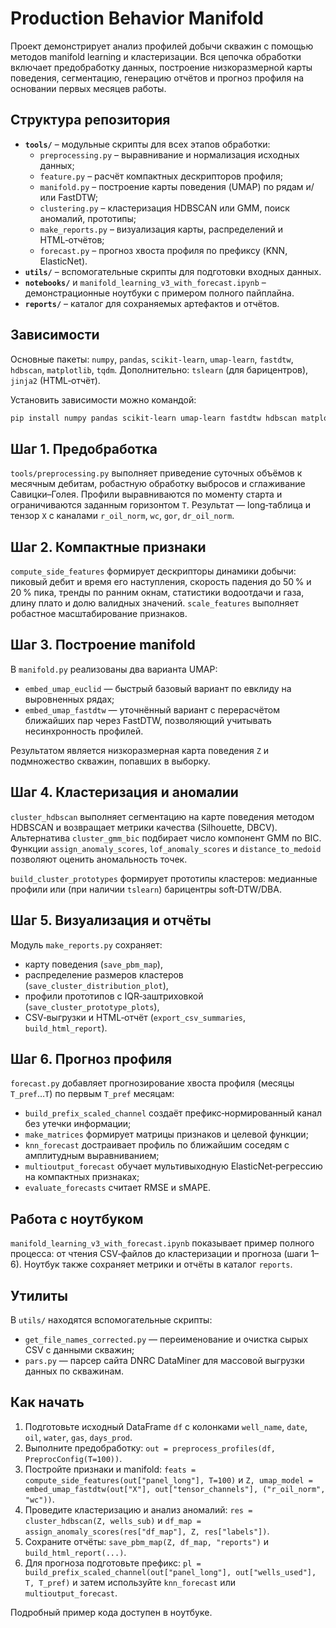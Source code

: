 # Production Behavior Manifold

Проект демонстрирует анализ профилей добычи скважин с помощью методов manifold learning и кластеризации. Вся цепочка обработки включает предобработку данных, построение низкоразмерной карты поведения, сегментацию, генерацию отчётов и прогноз профиля на основании первых месяцев работы.

## Структура репозитория

- **`tools/`** – модульные скрипты для всех этапов обработки:
  - `preprocessing.py` – выравнивание и нормализация исходных данных;
  - `feature.py` – расчёт компактных дескрипторов профиля;
  - `manifold.py` – построение карты поведения (UMAP) по рядам и/или FastDTW;
  - `clustering.py` – кластеризация HDBSCAN или GMM, поиск аномалий, прототипы;
  - `make_reports.py` – визуализация карты, распределений и HTML‑отчётов;
  - `forecast.py` – прогноз хвоста профиля по префиксу (KNN, ElasticNet).
- **`utils/`** – вспомогательные скрипты для подготовки входных данных.
- **`notebooks/`** и `manifold_learning_v3_with_forecast.ipynb` – демонстрационные ноутбуки с примером полного пайплайна.
- **`reports/`** – каталог для сохраняемых артефактов и отчётов.

## Зависимости

Основные пакеты: `numpy`, `pandas`, `scikit-learn`, `umap-learn`, `fastdtw`, `hdbscan`, `matplotlib`, `tqdm`. 
Дополнительно: `tslearn` (для барицентров), `jinja2` (HTML‑отчёт).

Установить зависимости можно командой:

```bash
pip install numpy pandas scikit-learn umap-learn fastdtw hdbscan matplotlib tqdm
```

## Шаг 1. Предобработка

`tools/preprocessing.py` выполняет приведение суточных объёмов к месячным дебитам, робастную обработку выбросов и сглаживание Савицки–Голея. Профили выравниваются по моменту старта и ограничиваются заданным горизонтом `T`. Результат — long‑таблица и тензор `X` с каналами `r_oil_norm`, `wc`, `gor`, `dr_oil_norm`.

## Шаг 2. Компактные признаки

`compute_side_features` формирует дескрипторы динамики добычи: пиковый дебит и время его наступления, скорость падения до 50 % и 20 % пика, тренды по ранним окнам, статистики водоотдачи и газа, длину плато и долю валидных значений. `scale_features` выполняет робастное масштабирование признаков.

## Шаг 3. Построение manifold

В `manifold.py` реализованы два варианта UMAP:
- `embed_umap_euclid` — быстрый базовый вариант по евклиду на выровненных рядах;
- `embed_umap_fastdtw` — уточнённый вариант с перерасчётом ближайших пар через FastDTW, позволяющий учитывать несинхронность профилей.

Результатом является низкоразмерная карта поведения `Z` и подмножество скважин, попавших в выборку.

## Шаг 4. Кластеризация и аномалии

`cluster_hdbscan` выполняет сегментацию на карте поведения методом HDBSCAN и возвращает метрики качества (Silhouette, DBCV). Альтернатива `cluster_gmm_bic` подбирает число компонент GMM по BIC. Функции `assign_anomaly_scores`, `lof_anomaly_scores` и `distance_to_medoid` позволяют оценить аномальность точек.

`build_cluster_prototypes` формирует прототипы кластеров: медианные профили или (при наличии `tslearn`) барицентры soft‑DTW/DBA.

## Шаг 5. Визуализация и отчёты

Модуль `make_reports.py` сохраняет:
- карту поведения (`save_pbm_map`),
- распределение размеров кластеров (`save_cluster_distribution_plot`),
- профили прототипов с IQR‑заштриховкой (`save_cluster_prototype_plots`),
- CSV‑выгрузки и HTML‑отчёт (`export_csv_summaries`, `build_html_report`).

## Шаг 6. Прогноз профиля

`forecast.py` добавляет прогнозирование хвоста профиля (месяцы `T_pref`…`T`) по первым `T_pref` месяцам:
- `build_prefix_scaled_channel` создаёт префикс‑нормированный канал без утечки информации;
- `make_matrices` формирует матрицы признаков и целевой функции;
- `knn_forecast` достраивает профиль по ближайшим соседям с амплитудным выравниванием;
- `multioutput_forecast` обучает мультивыходную ElasticNet‑регрессию на компактных признаках;
- `evaluate_forecasts` считает RMSE и sMAPE.

## Работа с ноутбуком

`manifold_learning_v3_with_forecast.ipynb` показывает пример полного процесса: от чтения CSV‑файлов до кластеризации и прогноза (шаги 1–6). Ноутбук также сохраняет метрики и отчёты в каталог `reports`.

## Утилиты

В `utils/` находятся вспомогательные скрипты:
- `get_file_names_corrected.py` — переименование и очистка сырых CSV с данными скважин;
- `pars.py` — парсер сайта DNRC DataMiner для массовой выгрузки данных по скважинам.

## Как начать

1. Подготовьте исходный DataFrame `df` с колонками `well_name`, `date`, `oil`, `water`, `gas`, `days_prod`.
2. Выполните предобработку: `out = preprocess_profiles(df, PreprocConfig(T=100))`.
3. Постройте признаки и manifold: `feats = compute_side_features(out["panel_long"], T=100)` и `Z, umap_model = embed_umap_fastdtw(out["X"], out["tensor_channels"], ("r_oil_norm", "wc"))`.
4. Проведите кластеризацию и анализ аномалий: `res = cluster_hdbscan(Z, wells_sub)` и `df_map = assign_anomaly_scores(res["df_map"], Z, res["labels"])`.
5. Сохраните отчёты: `save_pbm_map(Z, df_map, "reports")` и `build_html_report(...)`.
6. Для прогноза подготовьте префикс: `pl = build_prefix_scaled_channel(out["panel_long"], out["wells_used"], T, T_pref)` и затем используйте `knn_forecast` или `multioutput_forecast`.

Подробный пример кода доступен в ноутбуке.

